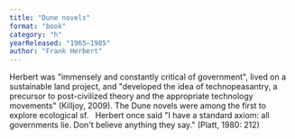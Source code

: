 ```yaml
---
title: "Dune novels"
format: "book"
category: "h"
yearReleased: "1965–1985"
author: "Frank Herbert"
---
```

Herbert was  "immensely  and constantly critical of government", lived on a sustainable land project, and  "developed the idea of technopeasantry, a precursor to post-civilized theory and  the appropriate technology movements" (Killjoy, 2009). The Dune novels were among the first to explore  ecological sf.
 
Herbert once said "I have a standard axiom:  all governments lie. Don't believe anything they say." (Platt, 1980: 212)
 
